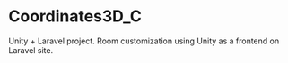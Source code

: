# Coordinates3D_C
Unity + Laravel project. Room customization using Unity as a frontend on Laravel site.
